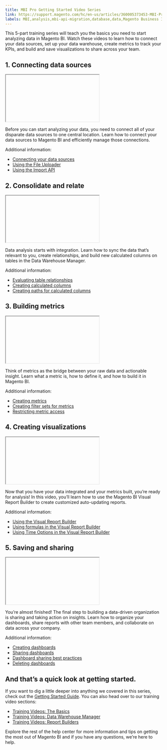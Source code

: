 ```yaml
---
title: MBI Pro Getting Started Video Series
link: https://support.magento.com/hc/en-us/articles/360005373453-MBI-Pro-Getting-Started-Video-Series
labels: MBI,analysis,mbi-api-migration,database,data,Magento Business Intelligence,how to,reports
---
```


<p>This 5-part training series will teach you the basics you need to start analyzing data in Magento BI. Watch these videos to learn how to connect your data sources, set up your data warehouse, create metrics to track your KPIs, and build and save visualizations to share across your team.</p>
<h2>1. Connecting data sources</h2>
<p><iframe></iframe></p>
<p>Before you can start analyzing your data, you need to connect all of your disparate data sources to one central location. Learn how to connect your data sources to Magento BI and efficiently manage those connections.</p>
<p>Additional information:</p>
<ul>
<li><a href="https://support.magento.com/hc/en-us/articles/360005150814#connect_your_data">Connecting your data sources</a></li>
<li><a href="https://support.magento.com/hc/en-us/articles/360016730951-Using-the-File-Uploader">Using the File Uploader</a></li>
<li><a href="https://support.magento.com/hc/en-us/articles/360016731331-Using-the-CloudBI-Import-API">Using the Import API</a></li>
</ul>
<h2>2. Consolidate and relate</h2>
<p><iframe></iframe></p>
<p>Data analysis starts with integration. Learn how to sync the data that’s relevant to you, create relationships, and build new calculated columns on tables in the Data Warehouse Manager.</p>
<p>Additional information:</p>
<ul>
<li><a href="https://support.magento.com/hc/en-us/articles/360016505812-Understanding-and-evaluating-table-relationships">Evaluating table relationships</a></li>
<li><a href="https://support.magento.com/hc/en-us/articles/360016504512-Creating-calculated-columns">Creating calculated columns</a></li>
<li><a href="https://support.magento.com/hc/en-us/articles/360016731471-Creating-paths-for-calculated-columns">Creating paths for calculated columns</a></li>
</ul>
<h2>3. Building metrics</h2>
<p><iframe></iframe></p>
<p>Think of metrics as the bridge between your raw data and actionable insight. Learn what a metric is, how to define it, and how to build it in Magento BI.</p>
<p>Additional information:</p>
<ul>
<li><a href="https://support.magento.com/hc/en-us/articles/360016504592-Creating-metrics">Creating metrics</a></li>
<li><a href="https://support.magento.com/hc/en-us/articles/360016505492-Creating-filter-sets-for-metrics">Creating filter sets for metrics</a></li>
<li><a href="https://support.magento.com/hc/en-us/articles/360016731211-Restricting-metric-access">Restricting metric access</a></li>
</ul>
<h2>4. Creating visualizations</h2>
<p><iframe></iframe></p>
<p>Now that you have your data integrated and your metrics built, you’re ready for analysis! In this video, you’ll learn how to use the Magento BI Visual Report Builder to create customized auto-updating reports.</p>
<p>Additional information:</p>
<ul>
<li><a href="https://support.magento.com/hc/en-us/articles/360016730831-Using-the-Report-Builder">Using the Visual Report Builder</a></li>
<li><a href="https://support.magento.com/hc/en-us/articles/360016505792-Using-formulas-in-the-Report-Builder">Using formulas in the Visual Report Builder</a></li>
<li><a href="https://support.magento.com/hc/en-us/articles/360016505432-Using-Time-Options-in-the-Report-Builder">Using Time Options in the Visual Report Builder</a></li>
</ul>
<h2>5. Saving and sharing</h2>
<p><iframe></iframe></p>
<p>You’re almost finished! The final step to building a data-driven organization is sharing and taking action on insights. Learn how to organize your dashboards, share reports with other team members, and collaborate on data across your company.</p>
<p>Additional information:</p>
<ul>
<li><a href="https://support.magento.com/hc/en-us/articles/360016730891-Creating-Dashboards">Creating dashboards</a></li>
<li><a href="https://support.magento.com/hc/en-us/articles/360016505012-Sharing-dashboards-with-other-users">Sharing dashboards</a></li>
<li><a href="https://support.magento.com/hc/en-us/articles/360016730851-Dashboard-sharing-best-practices">Dashboard sharing best practices</a></li>
<li><a href="https://support.magento.com/hc/en-us/articles/360016731531-Deleting-Dashboards">Deleting dashboards</a></li>
</ul>
<h2>And that’s a quick look at getting started.</h2>
<p>If you want to dig a little deeper into anything we covered in this series, check out the <a href="https://support.magento.com/hc/en-us/articles/360016504432">Getting Started Guide</a>. You can also head over to our training video sections:</p>
<ul>
<li><a href="https://support.magento.com/hc/en-us/sections/360003077911-Training-Videos-The-Basics">Training Videos: The Basics</a></li>
<li><a href="https://support.magento.com/hc/en-us/sections/360003074232-Training-Videos-Data-Warehouse-Manager">Training Videos: Data Warehouse Manager</a></li>
<li><a href="https://support.magento.com/hc/en-us/sections/360003074252-Training-Videos-Report-Builders">Training Videos: Report Builders</a></li>
</ul>
<p>Explore the rest of the help center for more information and tips on getting the most out of Magento BI and if you have any questions, we’re here to help.</p>